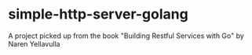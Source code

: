 # simple-http-server-golang
A project picked up from the book "Building Restful Services with Go" by Naren Yellavulla

